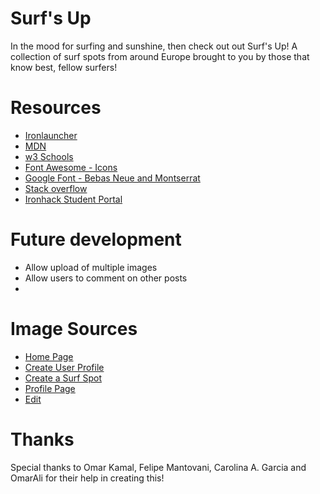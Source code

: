 # Surf's Up

In the mood for surfing and sunshine, then check out out Surf's Up! 
A collection of surf spots from around Europe brought to you by those that know best, fellow surfers!


# Resources

- [Ironlauncher](https://www.npmjs.com/package/ironlauncher)
- [MDN](https://developer.mozilla.org/en-US/)
- [w3 Schools](https://www.w3schools.com/graphics/game_components.asp)
- [Font Awesome - Icons](https://fontawesome.com/)
- [Google Font - Bebas Neue and Montserrat](https://fonts.google.com/specimen/Bebas+Neue?preview.text=Home%20%20%20%20All%20Surf%20Spots&preview.text_type=custom&category=Display,Handwriting)
- [Stack overflow](https://stackoverflow.com/)
- [Ironhack Student Portal](https://next.ironhack.com/us/en/web-development)

# Future development

- Allow upload of multiple images
- Allow users to comment on other posts
- 

# Image Sources

- [Home Page](https://unsplash.com/photos/-JXrMLIg91g?utm_source=unsplash&utm_medium=referral&utm_content=creditShareLink)
- [Create User Profile](https://unsplash.com/photos/Dq5P6eWZXNY)
- [Create a Surf Spot](https://unsplash.com/photos/QT-l619id6w)
- [Profile Page](https://unsplash.com/photos/2FFh56Q9jWs)
- [Edit](https://unsplash.com/photos/4BdKzNt1TKA)

# Thanks

Special thanks to Omar Kamal, Felipe Mantovani, Carolina A. Garcia and OmarAli for their help in creating this!

